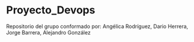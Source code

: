 # Proyecto_Devops
Repositorio del grupo conformado por: Angélica Rodríguez, Dario Herrera, Jorge Barrera, Alejandro González
